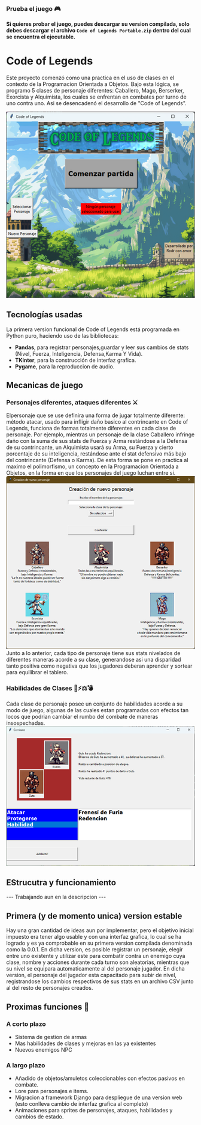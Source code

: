 ### Prueba el juego 🎮​
__Si quieres probar el juego, puedes descargar su version compilada, solo debes descargar el archivo `Code of Legends Portable.zip` dentro del cual se encuentra el ejecutable.__

# Code of Legends

Este proyecto comenzó como una practica en el uso de clases en el contexto de la Programacion Orientada a Objetos. Bajo esta lógica, se programo 5 clases de personaje diferentes: Caballero, Mago, Berserker, Exorcista y Alquimista, los cuales se enfrentan en combates por turno de uno contra uno. Asi se desencadenó el desarrollo de "Code of Legends".

![image](imagenes\screenshots\Captura1-1.png)

## Tecnologías usadas
La primera version funcional de Code of Legends está programada en Python puro, haciendo uso de las bibliotecas:
- **Pandas**, para registrar personajes,guardar y leer sus cambios de stats (Nivel, Fuerza, Inteligencia, Defensa,Karma Y Vida).
- **TKinter**, para la construcción de interfaz grafica.
- **Pygame**, para la reproduccion de audio.

## Mecanicas de juego
### Personajes diferentes, ataques diferentes ⚔️​
Elpersonaje que se use definira una forma de jugar totalmente diferente: método atacar, usado para infligir daño basico al contrincante en Code of Legends, funciona de formas totalmente diferentes en cada clase de personaje. Por ejemplo, mientras un personaje de la clase Caballero infringe daño con la suma de sus stats de Fuerza y Arma restándose a la Defensa de su contrincante, un Alquimista usará su Arma, su Fuerza y cierto porcentaje de su inteligencia, restándose ante el stat defensivo más bajo del contrincante (Defensa o Karma). De esta forma se pone en practica al maximo el polimorfismo, un concepto en la Programacion Orientada a Objetos, en la forma en que los personajes del juego luchan entre si.
![image](imagenes\screenshots\Captura2.png)
Junto a lo anterior, cada tipo de personaje tiene sus stats nivelados de diferentes maneras acorde a su clase, generandose asi una disparidad tanto positiva como negativa que los jugadores deberan aprender y sortear para equilibrar el tablero.
### Habilidades de Clases 🧿​​⚡⚖️​💣​​
Cada clase de personaje posee un conjunto de habilidades acorde a su modo de juego, algunas de las cuales estan programadas con efectos tan locos que podrian cambiar el rumbo del combate de maneras insospechadas.
![image](imagenes\screenshots\Captura3.png)

## EStrucutra y funcionamiento
--- Trabajando aun en la descripcion --- 

## Primera (y de momento unica) version estable 
Hay una gran cantidad de ideas aun por implementar, pero el objetivo inicial impuesto era tener algo usable y con una interfaz grafica, lo cual se ha logrado y es ya comprobable en su primera version compilada denominada como la 0.0.1. En dicha version, es posible registrar un personaje, elegir entre uno existente y utilizar este para combatir contra un enemigo cuya clase, nombre y acciones durante cada turno son aleatorias, mientras que su nivel se equipara automaticamente al del personaje jugador. En dicha version, el personaje del jugador esta capacitado para subir de nivel, registrandose los cambios respectivos de sus stats en un archivo CSV junto al del resto de personajes creados.

## Proximas funciones 📅​
### A corto plazo
- Sistema de gestion de armas
- Mas habilidades de clases y mejoras en las ya existentes
- Nuevos enemigos NPC
### A largo plazo
- Añadido de objetos/amuletos coleccionables con efectos pasivos en combate.
- Lore para personajes e items.
- Migracion a framework Django para despliegue de una version web (esto conlleva cambio de interfaz grafica al completo)
- Animaciones para sprites de personajes, ataques, habilidades y cambios de estado.